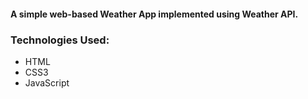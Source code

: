 <h4>A simple web-based Weather App implemented using Weather API.</h4>

<h3>Technologies Used:</h3>
<ul>
  <li>HTML</li>
  <li>CSS3</li>
  <li>JavaScript</li>
</ul>